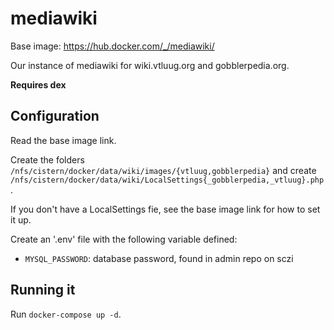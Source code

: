 # mediawiki

Base image: https://hub.docker.com/_/mediawiki/

Our instance of mediawiki for wiki.vtluug.org and gobblerpedia.org.

**Requires dex**



## Configuration

Read the base image link.

Create the folders `/nfs/cistern/docker/data/wiki/images/{vtluug,gobblerpedia}` and create `/nfs/cistern/docker/data/wiki/LocalSettings{_gobblerpedia,_vtluug}.php`.

If you don't have a LocalSettings fie, see the base image link for how to set it up.

Create an '.env' file with the following variable defined:
* `MYSQL_PASSWORD`: database password, found in admin repo on sczi


## Running it

Run `docker-compose up -d`.
